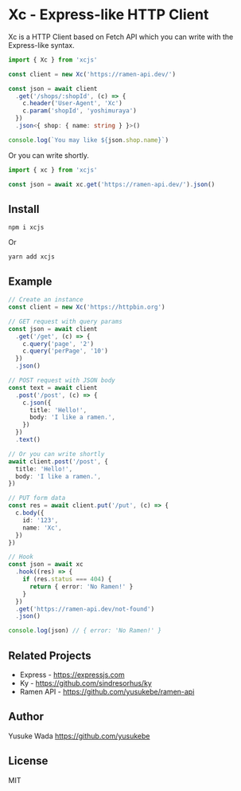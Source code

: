 # Xc - Express-like HTTP Client

Xc is a HTTP Client based on Fetch API which you can write with the Express-like syntax.

```ts
import { Xc } from 'xcjs'

const client = new Xc('https://ramen-api.dev/')

const json = await client
  .get('/shops/:shopId', (c) => {
    c.header('User-Agent', 'Xc')
    c.param('shopId', 'yoshimuraya')
  })
  .json<{ shop: { name: string } }>()

console.log(`You may like ${json.shop.name}`)
```

Or you can write shortly.

```ts
import { xc } from 'xcjs'

const json = await xc.get('https://ramen-api.dev/').json()
```

## Install

```
npm i xcjs
```

Or

```
yarn add xcjs
```

## Example

```ts
// Create an instance
const client = new Xc('https://httpbin.org')

// GET request with query params
const json = await client
  .get('/get', (c) => {
    c.query('page', '2')
    c.query('perPage', '10')
  })
  .json()

// POST request with JSON body
const text = await client
  .post('/post', (c) => {
    c.json({
      title: 'Hello!',
      body: 'I like a ramen.',
    })
  })
  .text()

// Or you can write shortly
await client.post('/post', {
  title: 'Hello!',
  body: 'I like a ramen.',
})

// PUT form data
const res = await client.put('/put', (c) => {
  c.body({
    id: '123',
    name: 'Xc',
  })
})

// Hook
const json = await xc
  .hook((res) => {
    if (res.status === 404) {
      return { error: 'No Ramen!' }
    }
  })
  .get('https://ramen-api.dev/not-found')
  .json()

console.log(json) // { error: 'No Ramen!' }
```

## Related Projects

- Express - <https://expressjs.com>
- Ky - <https://github.com/sindresorhus/ky>
- Ramen API - <https://github.com/yusukebe/ramen-api>

## Author

Yusuke Wada <https://github.com/yusukebe>

## License

MIT
